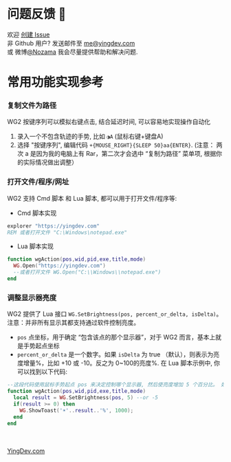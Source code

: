 # 问题反馈 🐛
欢迎 [创建 Issue](https://github.com/yingDev/WGestures2-mac-bugs/issues/new) <br>
非 Github 用户? 发送邮件至 [me@yingdev.com](mailto:me@yingdev.com) <br> 或 微博[@Nozama](https://weibo.com/u/2361952611)
我会尽量提供帮助和解决问题. 


# 常用功能实现参考
### 复制文件为路径
WG2 按键序列可以模拟右键点击, 结合延迟时间, 可以容易地实现操作自动化
1. 录入一个不包含轨迹的手势, 比如 `◑A`  (鼠标右键+键盘A)
1. 选择 "按键序列", 编辑代码 `+{MOUSE_RIGHT}{SLEEP 50}aa{ENTER}`. (注意： 两次 a 是因为我的电脑上有 Rar，第二次才会选中 “复制为路径” 菜单项, 根据你的实际情况做出调整）

### 打开文件/程序/网址
WG2 支持 Cmd 脚本 和 Lua 脚本, 都可以用于打开文件/程序等:
* Cmd 脚本实现
```bat
explorer "https://yingdev.com" 
REM 或者打开文件 "C:\Windows\notepad.exe"
```
* Lua 脚本实现
```lua
function wgAction(pos,wid,pid,exe,title,mode)
  WG.Open("https://yingdev.com")
  --或者打开文件 WG.Open("C:\\Windows\\notepad.exe")
end
```

### 调整显示器亮度
WG2 提供了 Lua 接口 `WG.SetBrightness(pos, percent_or_delta, isDelta)`。 注意：并非所有显示其都支持通过软件控制亮度。
* `pos` 点坐标，用于确定 “包含该点的那个显示器”，对于 WG2 而言，基本上就是手势起点坐标
* `percent_or_delta` 是一个数字。如果 `isDelta` 为 true （默认），则表示为亮度增量%，比如 +10 或 -10。反之为 0~100的亮度%.
在 Lua 脚本示例中, 你可以找到以下代码:
```lua
--这段代码使用鼠标手势起点 pos 来决定控制哪个显示器, 然后使亮度增加 5 个百分比。 如果成功，在屏幕上显示调整后的亮度值。
function wgAction(pos,wid,pid,exe,title,mode)
  local result = WG.SetBrightness(pos, 5) --or -5
  if(result >= 0) then
    WG.ShowToast('☀'..result..'%', 1000);
  end
end
```

<br><br>
[YingDev.com](https://www.yingdev.com/projects/wgestures2)
